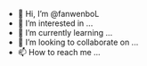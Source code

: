 - 👋 Hi, I’m @fanwenboL
- 👀 I’m interested in ...
- 🌱 I’m currently learning ...
- 💞️ I’m looking to collaborate on ...
- 📫 How to reach me ...

<!---
fanwenboL/fanwenboL is a ✨ special ✨ repository because its `README.md` (this file) appears on your GitHub profile.
You can click the Preview link to take a look at your changes.
--->
